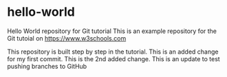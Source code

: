 # hello-world
Hello World repository for Git tutorial
This is an example repository for the Git tutoial on https://www.w3schools.com

This repository is built step by step in the tutorial.
This is an added change for my first commit. 
This is the 2nd added change.
This is an update to test pushing branches to GitHub
